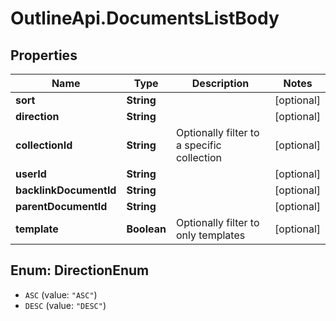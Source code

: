 # OutlineApi.DocumentsListBody

## Properties
Name | Type | Description | Notes
------------ | ------------- | ------------- | -------------
**sort** | **String** |  | [optional] 
**direction** | **String** |  | [optional] 
**collectionId** | **String** | Optionally filter to a specific collection | [optional] 
**userId** | **String** |  | [optional] 
**backlinkDocumentId** | **String** |  | [optional] 
**parentDocumentId** | **String** |  | [optional] 
**template** | **Boolean** | Optionally filter to only templates | [optional] 

<a name="DirectionEnum"></a>
## Enum: DirectionEnum

* `ASC` (value: `"ASC"`)
* `DESC` (value: `"DESC"`)

